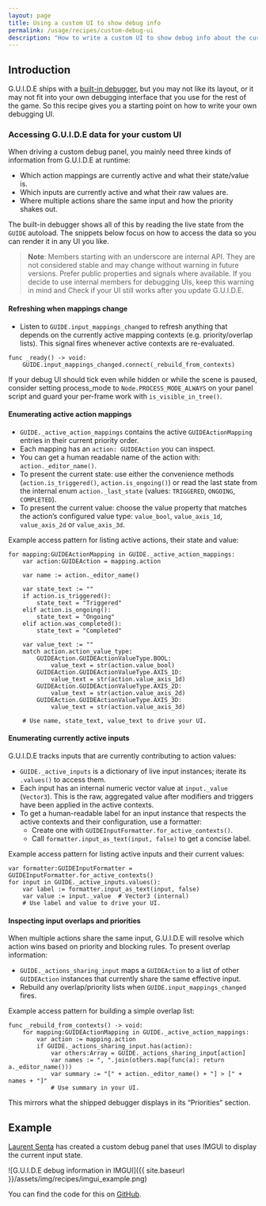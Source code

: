 ```yaml
---
layout: page
title: Using a custom UI to show debug info
permalink: /usage/recipes/custom-debug-ui
description: "How to write a custom UI to show debug info about the current state of G.U.I.D.E."
---
```


## Introduction

G.U.I.D.E ships with a [built-in debugger](https://github.com/godotneers/G.U.I.D.E/blob/main/addons/guide/debugger/guide_debugger.gd), but you may not like its layout, or it may not fit into your own debugging interface that you use for the rest of the game. So this recipe gives you a starting point on how to write your own debugging UI.

### Accessing G.U.I.D.E data for your custom UI

When driving a custom debug panel, you mainly need three kinds of information from G.U.I.D.E at runtime:

- Which action mappings are currently active and what their state/value is.
- Which inputs are currently active and what their raw values are.
- Where multiple actions share the same input and how the priority shakes out.

The built-in debugger shows all of this by reading the live state from the `GUIDE` autoload. The snippets below focus on how to access the data so you can render it in any UI you like.

> **Note**: Members starting with an underscore are internal API. They are not considered stable and may change without warning in future versions. Prefer public properties and signals where available. If you decide to use internal members for debugging UIs, keep this warning in mind and Check if your UI still works after you update G.U.I.D.E.

#### Refreshing when mappings change

- Listen to `GUIDE.input_mappings_changed` to refresh anything that depends on the currently active mapping contexts (e.g. priority/overlap lists). This signal fires whenever active contexts are re-evaluated.

```gdscript
func _ready() -> void:
    GUIDE.input_mappings_changed.connect(_rebuild_from_contexts)
```

If your debug UI should tick even while hidden or while the scene is paused, consider setting process_mode to `Node.PROCESS_MODE_ALWAYS` on your panel script and guard your per-frame work with `is_visible_in_tree()`.

#### Enumerating active action mappings

- `GUIDE._active_action_mappings` contains the active `GUIDEActionMapping` entries in their current priority order.
- Each mapping has an `action: GUIDEAction` you can inspect.
- You can get a human readable name of the action with: `action._editor_name()`.
- To present the current state: use either the convenience methods (`action.is_triggered()`, `action.is_ongoing()`) or read the last state from the internal enum `action._last_state` (values: `TRIGGERED`, `ONGOING`, `COMPLETED`).
- To present the current value: choose the value property that matches the action’s configured value type: `value_bool`, `value_axis_1d`, `value_axis_2d` or `value_axis_3d`.

Example access pattern for listing active actions, their state and value:

```gdscript
for mapping:GUIDEActionMapping in GUIDE._active_action_mappings:
    var action:GUIDEAction = mapping.action

    var name := action._editor_name()

    var state_text := ""
    if action.is_triggered():
        state_text = "Triggered"
    elif action.is_ongoing():
        state_text = "Ongoing"
    elif action.was_completed():
        state_text = "Completed"

    var value_text := ""
    match action.action_value_type:
        GUIDEAction.GUIDEActionValueType.BOOL:
            value_text = str(action.value_bool)
        GUIDEAction.GUIDEActionValueType.AXIS_1D:
            value_text = str(action.value_axis_1d)
        GUIDEAction.GUIDEActionValueType.AXIS_2D:
            value_text = str(action.value_axis_2d)
        GUIDEAction.GUIDEActionValueType.AXIS_3D:
            value_text = str(action.value_axis_3d)

    # Use name, state_text, value_text to drive your UI.
```
#### Enumerating currently active inputs

G.U.I.D.E tracks inputs that are currently contributing to action values:

- `GUIDE._active_inputs` is a dictionary of live input instances; iterate its `.values()` to access them.
- Each input has an internal numeric vector value at `input._value` (`Vector3`). This is the raw, aggregated value after modifiers and triggers have been applied in the active contexts.
- To get a human-readable label for an input instance that respects the active contexts and their configuration, use a formatter:
  - Create one with `GUIDEInputFormatter.for_active_contexts()`.
  - Call `formatter.input_as_text(input, false)` to get a concise label.

Example access pattern for listing active inputs and their current values:

```gdscript
var formatter:GUIDEInputFormatter = GUIDEInputFormatter.for_active_contexts()
for input in GUIDE._active_inputs.values():
    var label := formatter.input_as_text(input, false)
    var value := input._value  # Vector3 (internal)
    # Use label and value to drive your UI.
```
#### Inspecting input overlaps and priorities

When multiple actions share the same input, G.U.I.D.E will resolve which action wins based on priority and blocking rules. To present overlap information:

- `GUIDE._actions_sharing_input` maps a `GUIDEAction` to a list of other `GUIDEAction` instances that currently share the same effective input.
- Rebuild any overlap/priority lists when `GUIDE.input_mappings_changed` fires.

Example access pattern for building a simple overlap list:

```gdscript
func _rebuild_from_contexts() -> void:
    for mapping:GUIDEActionMapping in GUIDE._active_action_mappings:
        var action := mapping.action
        if GUIDE._actions_sharing_input.has(action):
            var others:Array = GUIDE._actions_sharing_input[action]
            var names := ", ".join(others.map(func(a): return a._editor_name()))
            var summary := "[" + action._editor_name() + "] > [" + names + "]"
            # Use summary in your UI.
```

This mirrors what the shipped debugger displays in its “Priorities” section.

## Example

[Laurent Senta](https://gist.github.com/laurentsenta) has created a custom debug panel that uses IMGUI to display the current input state. 

![G.U.I.D.E debug information in IMGUI]({{ site.baseurl }}/assets/img/recipes/imgui_example.png)

You can find the code for this on [GitHub](https://gist.github.com/laurentsenta/5e7c5539c22d4687d7ee9330069710f8).

